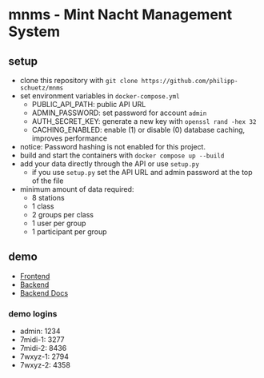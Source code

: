 # mnms - Mint Nacht Management System
## setup
- clone this repository with `git clone https://github.com/philipp-schuetz/mnms`
- set environment variables in `docker-compose.yml`
  - PUBLIC_API_PATH: public API URL
  - ADMIN_PASSWORD: set password for account `admin`
  - AUTH_SECRET_KEY: generate a new key with `openssl rand -hex 32`
  - CACHING_ENABLED: enable (1) or disable (0) database caching, improves performance
- notice: Password hashing is not enabled for this project.
- build and start the containers with `docker compose up --build`
- add your data directly through the API or use `setup.py`
  - if you use `setup.py` set the API URL and admin password at the top of the file
- minimum amount of data required:
  - 8 stations
  - 1 class
  - 2 groups per class
  - 1 user per group
  - 1 participant per group

## demo
- [Frontend](https://mnms.philippschuetz.com)
- [Backend](https://mnms-api.philippschuetz.com)
- [Backend Docs](https://mnms-api.philippschuetz.com/docs)

### demo logins
- admin: 1234
- 7midi-1: 3277
- 7midi-2: 8436
- 7wxyz-1: 2794
- 7wxyz-2: 4358
